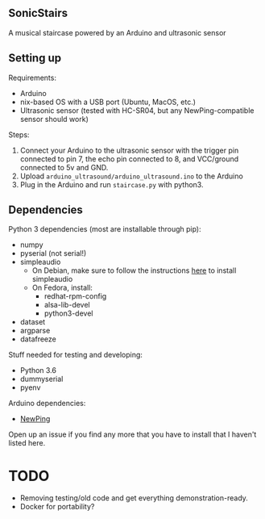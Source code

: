 ## SonicStairs
A musical staircase powered by an Arduino and ultrasonic sensor

## Setting up
Requirements:
- Arduino
- nix-based OS with a USB port (Ubuntu, MacOS, etc.)
- Ultrasonic sensor (tested with HC-SR04, but any NewPing-compatible sensor should work)

Steps:
1. Connect your Arduino to the ultrasonic sensor with the trigger pin connected to pin 7, the echo pin connected to 8, and VCC/ground connected to 5v and GND.
2. Upload `arduino_ultrasound/arduino_ultrasound.ino` to the Arduino
3. Plug in the Arduino and run `staircase.py` with python3.

## Dependencies
Python 3 dependencies (most are installable through pip):
- numpy
- pyserial (not serial!)
- simpleaudio
    - On Debian, make sure to follow the instructions [here](https://simpleaudio.readthedocs.io/en/latest/installation.html#linux-dependencies) to install simpleaudio
    - On Fedora, install:
        - redhat-rpm-config
        - alsa-lib-devel
        - python3-devel
- dataset
- argparse
- datafreeze

Stuff needed for testing and developing:
- Python 3.6
- dummyserial
- pyenv

Arduino dependencies:
- [NewPing](http://simpleaudio.readthedocs.io/en/latest/installation.html#linux-dependencies)

Open up an issue if you find any more that you have to install that I haven't listed here.

# TODO
- Removing testing/old code and get everything demonstration-ready.
- Docker for portability?
